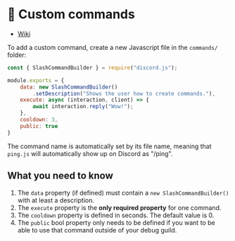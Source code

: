 # 🔵 Custom commands

- [Wiki](https://discordjs.guide/slash-commands/advanced-creation.html)
  
To add a custom command, create a new Javascript file in the `commands/` folder:
```js
const { SlashCommandBuilder } = require("discord.js");

module.exports = {
    data: new SlashCommandBuilder()
        .setDescription("Shows the user how to create commands."),
    execute: async (interaction, client) => {
        await interaction.reply("Wow!");
    },
    cooldown: 3,
    public: true
}
```
The command name is automatically set by its file name, meaning that `ping.js` will automatically show up on Discord as "/ping".

## What you need to know
1. The `data` property (if defined) must contain a `new SlashCommandBuilder()` with at least a description.
1. The `execute` property is the **only required property** for one command.
1. The `cooldown` property is defined in seconds. The default value is 0.
1. The `public` bool property only needs to be defined if you want to be able to use that command outside of your debug guild.
